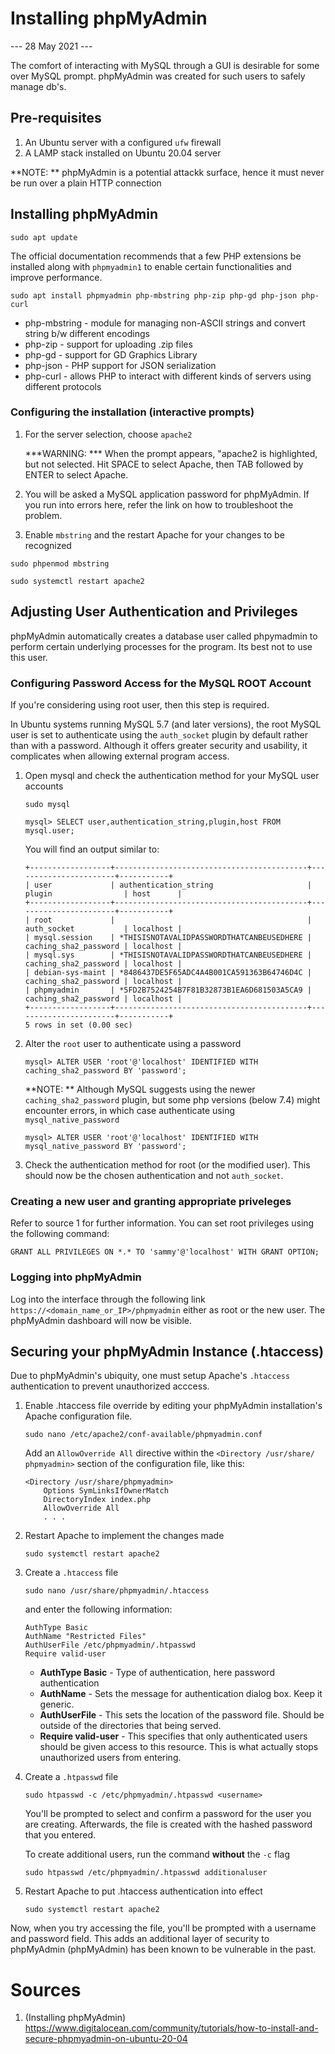 # Installing phpMyAdmin
--- 28 May 2021 ---

The comfort of interacting with MySQL through a GUI is desirable for some over 
MySQL prompt. phpMyAdmin was created for such users to safely manage db's.

## Pre-requisites

1. An Ubuntu server with a configured `ufw` firewall
1. A LAMP stack installed on Ubuntu 20.04 server

**NOTE: ** phpMyAdmin is a potential attackk surface, hence it must never be run 
over a plain HTTP connection

## Installing phpMyAdmin

`sudo apt update`

The official documentation recommends that a few PHP extensions be installed along 
with `phpmyadmin1` to enable certain functionalities and improve performance.

`sudo apt install phpmyadmin php-mbstring php-zip php-gd php-json php-curl`

- php-mbstring - module for managing non-ASCII strings and convert string b/w 
different encodings
- php-zip - support for uploading .zip files
- php-gd - support for GD Graphics Library
- php-json - PHP support for JSON serialization
- php-curl - allows PHP to interact with different kinds of servers using different protocols

### Configuring the installation (interactive prompts)

1. For the server selection, choose `apache2`

    ***WARNING: *** When the prompt appears, "apache2 is highlighted, but not 
    selected. Hit SPACE to select Apache, then TAB followed by ENTER to select 
    Apache.

1. You will be asked a MySQL application password for phpMyAdmin. If you run into 
errors here, refer the link on how to troubleshoot the problem.

1. Enable `mbstring` and the restart Apache for your changes to be recognized

`sudo phpenmod mbstring`

`sudo systemctl restart apache2`




## Adjusting User Authentication and Privileges

phpMyAdmin automatically creates a database user called phpymadmin to perform 
certain underlying processes for the program. Its best not to use this user.

### Configuring Password Access for the MySQL ROOT Account

If you're considering using root user, then this step is required.

In Ubuntu systems running MySQL 5.7 (and later versions), the root MySQL user is 
set to authenticate using the `auth_socket` plugin by default rather than with a 
password. Although it offers greater security and usability, it complicates when 
allowing external program access.

1. Open mysql and check the authentication method for your MySQL user accounts

    `sudo mysql`

    `mysql> SELECT user,authentication_string,plugin,host FROM mysql.user;`

    You will find an output similar to:
    ```
    +------------------+-------------------------------------------+-----------------------+-----------+
    | user             | authentication_string                     | plugin                | host      |
    +------------------+-------------------------------------------+-----------------------+-----------+
    | root             |                                           | auth_socket           | localhost |
    | mysql.session    | *THISISNOTAVALIDPASSWORDTHATCANBEUSEDHERE | caching_sha2_password | localhost |
    | mysql.sys        | *THISISNOTAVALIDPASSWORDTHATCANBEUSEDHERE | caching_sha2_password | localhost |
    | debian-sys-maint | *8486437DE5F65ADC4A4B001CA591363B64746D4C | caching_sha2_password | localhost |
    | phpmyadmin       | *5FD2B7524254B7F81B32873B1EA6D681503A5CA9 | caching_sha2_password | localhost |
    +------------------+-------------------------------------------+-----------------------+-----------+
    5 rows in set (0.00 sec)
    ```

2. Alter the `root` user to authenticate using a password

    `mysql> ALTER USER 'root'@'localhost' IDENTIFIED WITH caching_sha2_password BY 'password';`

    **NOTE: ** Although MySQL suggests using the newer `caching_sha2_password` 
    plugin, but some php versions (below 7.4) might encounter errors, in which 
    case authenticate using `mysql_native_password`

    `mysql> ALTER USER 'root'@'localhost' IDENTIFIED WITH mysql_native_password BY 'password';`

3. Check the authentication method for root (or the modified user). This should now 
be the chosen authentication and not `auth_socket`.

### Creating a new user and granting appropriate priveleges

Refer to source 1 for further information. You can set root privileges using the 
following command:

`GRANT ALL PRIVILEGES ON *.* TO 'sammy'@'localhost' WITH GRANT OPTION;`

### Logging into phpMyAdmin

Log into the interface through the following link `https://<domain_name_or_IP>/phpmyadmin` either as root or the new user. The phpMyAdmin dashboard will now be 
visible.

## Securing your phpMyAdmin Instance (.htaccess)

Due to phpMyAdmin's ubiquity, one must setup Apache's `.htaccess` authentication 
to prevent unauthorized acccess.

1. Enable .htaccess file override by editing your phpMyAdmin installation's Apache 
configuration file.

    `sudo nano /etc/apache2/conf-available/phpmyadmin.conf`

    Add an `AllowOverride All` directive within the `<Directory /usr/share/
    phpmyadmin>` section of the configuration file, like this:

    ```
    <Directory /usr/share/phpmyadmin>
        Options SymLinksIfOwnerMatch
        DirectoryIndex index.php
        AllowOverride All
        . . .
    ```

1. Restart Apache to implement the changes made

    `sudo systemctl restart apache2`

1. Create a `.htaccess` file

    `sudo nano /usr/share/phpmyadmin/.htaccess`

    and enter the following information: 

    ```
    AuthType Basic
    AuthName "Restricted Files"
    AuthUserFile /etc/phpmyadmin/.htpasswd
    Require valid-user
    ```

    - **AuthType Basic** - Type of authentication, here password authentication
    - **AuthName** - Sets the message for authentication dialog box. Keep it 
    generic.
    - **AuthUserFile** - This sets the location of the password file. Should be 
    outside of the directories that being served.
    - **Require valid-user** - This specifies that only authenticated users should 
    be given access to this resource. This is what actually stops unauthorized 
    users from entering.

1. Create a `.htpasswd` file

    `sudo htpasswd -c /etc/phpmyadmin/.htpasswd <username>`

    You'll be prompted to select and confirm a password for the user you are 
    creating. Afterwards, the file is created with the hashed password that you 
    entered.

    To create additional users, run the command **without** the `-c` flag

    `sudo htpasswd /etc/phpmyadmin/.htpasswd additionaluser`

1. Restart Apache to put .htaccess authentication into effect

    `sudo systemctl restart apache2`

Now, when you try accessing the file, you'll be prompted with a username and 
password field. This adds an additional layer of security to phpMyAdmin 
(phpMyAdmin) has been known to be vulnerable in the past.



# Sources

1. (Installing phpMyAdmin) https://www.digitalocean.com/community/tutorials/how-to-install-and-secure-phpmyadmin-on-ubuntu-20-04